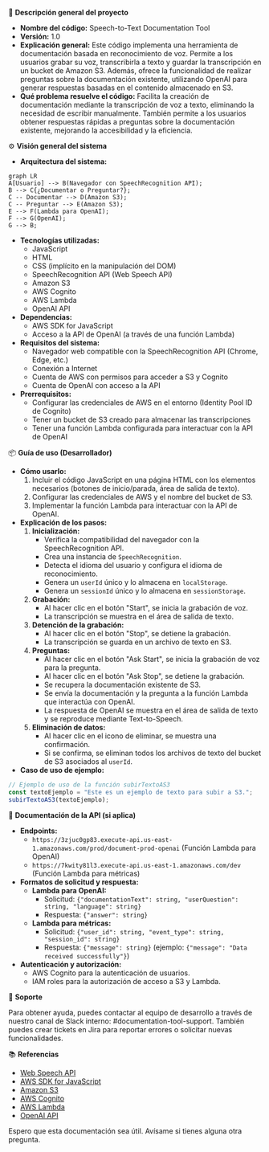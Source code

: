 📄 **Descripción general del proyecto**

*   **Nombre del código:** Speech-to-Text Documentation Tool
*   **Versión:** 1.0
*   **Explicación general:** Este código implementa una herramienta de documentación basada en reconocimiento de voz. Permite a los usuarios grabar su voz, transcribirla a texto y guardar la transcripción en un bucket de Amazon S3. Además, ofrece la funcionalidad de realizar preguntas sobre la documentación existente, utilizando OpenAI para generar respuestas basadas en el contenido almacenado en S3.
*   **Qué problema resuelve el código:** Facilita la creación de documentación mediante la transcripción de voz a texto, eliminando la necesidad de escribir manualmente. También permite a los usuarios obtener respuestas rápidas a preguntas sobre la documentación existente, mejorando la accesibilidad y la eficiencia.

⚙️ **Visión general del sistema**

*   **Arquitectura del sistema:**

```mermaid
graph LR
A[Usuario] --> B(Navegador con SpeechRecognition API);
B --> C{¿Documentar o Preguntar?};
C -- Documentar --> D(Amazon S3);
C -- Preguntar --> E(Amazon S3);
E --> F(Lambda para OpenAI);
F --> G(OpenAI);
G --> B;
```

*   **Tecnologías utilizadas:**
    *   JavaScript
    *   HTML
    *   CSS (implícito en la manipulación del DOM)
    *   SpeechRecognition API (Web Speech API)
    *   Amazon S3
    *   AWS Cognito
    *   AWS Lambda
    *   OpenAI API
*   **Dependencias:**
    *   AWS SDK for JavaScript
    *   Acceso a la API de OpenAI (a través de una función Lambda)
*   **Requisitos del sistema:**
    *   Navegador web compatible con la SpeechRecognition API (Chrome, Edge, etc.)
    *   Conexión a Internet
    *   Cuenta de AWS con permisos para acceder a S3 y Cognito
    *   Cuenta de OpenAI con acceso a la API
*   **Prerrequisitos:**
    *   Configurar las credenciales de AWS en el entorno (Identity Pool ID de Cognito)
    *   Tener un bucket de S3 creado para almacenar las transcripciones
    *   Tener una función Lambda configurada para interactuar con la API de OpenAI

📦 **Guía de uso (Desarrollador)**

*   **Cómo usarlo:**
    1.  Incluir el código JavaScript en una página HTML con los elementos necesarios (botones de inicio/parada, área de salida de texto).
    2.  Configurar las credenciales de AWS y el nombre del bucket de S3.
    3.  Implementar la función Lambda para interactuar con la API de OpenAI.
*   **Explicación de los pasos:**
    1.  **Inicialización:**
        *   Verifica la compatibilidad del navegador con la SpeechRecognition API.
        *   Crea una instancia de `SpeechRecognition`.
        *   Detecta el idioma del usuario y configura el idioma de reconocimiento.
        *   Genera un `userId` único y lo almacena en `localStorage`.
        *   Genera un `sessionId` único y lo almacena en `sessionStorage`.
    2.  **Grabación:**
        *   Al hacer clic en el botón "Start", se inicia la grabación de voz.
        *   La transcripción se muestra en el área de salida de texto.
    3.  **Detención de la grabación:**
        *   Al hacer clic en el botón "Stop", se detiene la grabación.
        *   La transcripción se guarda en un archivo de texto en S3.
    4.  **Preguntas:**
        *   Al hacer clic en el botón "Ask Start", se inicia la grabación de voz para la pregunta.
        *   Al hacer clic en el botón "Ask Stop", se detiene la grabación.
        *   Se recupera la documentación existente de S3.
        *   Se envía la documentación y la pregunta a la función Lambda que interactúa con OpenAI.
        *   La respuesta de OpenAI se muestra en el área de salida de texto y se reproduce mediante Text-to-Speech.
    5.  **Eliminación de datos:**
        *   Al hacer clic en el icono de eliminar, se muestra una confirmación.
        *   Si se confirma, se eliminan todos los archivos de texto del bucket de S3 asociados al `userId`.
*   **Caso de uso de ejemplo:**

```javascript
// Ejemplo de uso de la función subirTextoAS3
const textoEjemplo = "Este es un ejemplo de texto para subir a S3.";
subirTextoAS3(textoEjemplo);
```

🔐 **Documentación de la API (si aplica)**

*   **Endpoints:**
    *   `https://3zjuc0gp83.execute-api.us-east-1.amazonaws.com/prod/document-prod-openai` (Función Lambda para OpenAI)
    *   `https://7kwity81l3.execute-api.us-east-1.amazonaws.com/dev` (Función Lambda para métricas)
*   **Formatos de solicitud y respuesta:**
    *   **Lambda para OpenAI:**
        *   Solicitud: `{"documentationText": string, "userQuestion": string, "language": string}`
        *   Respuesta: `{"answer": string}`
    *   **Lambda para métricas:**
        *   Solicitud: `{"user_id": string, "event_type": string, "session_id": string}`
        *   Respuesta: `{"message": string}` (ejemplo: `{"message": "Data received successfully"}`)
*   **Autenticación y autorización:**
    *   AWS Cognito para la autenticación de usuarios.
    *   IAM roles para la autorización de acceso a S3 y Lambda.

🙋 **Soporte**

Para obtener ayuda, puedes contactar al equipo de desarrollo a través de nuestro canal de Slack interno: #documentation-tool-support. También puedes crear tickets en Jira para reportar errores o solicitar nuevas funcionalidades.

📚 **Referencias**

*   [Web Speech API](https://developer.mozilla.org/en-US/docs/Web/API/Web_Speech_API)
*   [AWS SDK for JavaScript](https://aws.amazon.com/sdk-for-javascript/)
*   [Amazon S3](https://aws.amazon.com/s3/)
*   [AWS Cognito](https://aws.amazon.com/cognito/)
*   [AWS Lambda](https://aws.amazon.com/lambda/)
*   [OpenAI API](https://openai.com/api/)

Espero que esta documentación sea útil. Avísame si tienes alguna otra pregunta.
